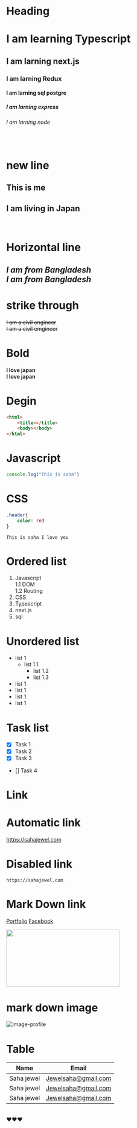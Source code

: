 # Heading
<!-- one # h1, two ## h2 ....... six # h6 -->
# I am learning Typescript
## I am larning next.js
### I am larning Redux
#### I am larning sql postgre
##### I am larning express
###### I am larning node   
 <br/>

# new line
<!-- space double to new line  and ---three dash for horizontal line -->
This is me  
---
I am living in Japan
---
<br/>


# Horizontal line
<!-- * or underscore die o italic likha jai -->
 *I am from Bangladesh*   
 _I am from Bangladesh_
---
# strike through
<!-- suru te and sheshe 2 ta kore ~~ tilda sign -->
<del>I am a civil engineer</del>  
~~I am a civil emgineer~~

# Bold
<!-- 2 ta kore ** or undeerscore sign surute and sheshe -->
**I love japan**  
__I love japan__

<!-- Multiple line code -->
# Degin
```html
<html>
    <title></title>
    <body></body>
</html>
```


# Javascript
```javascript
console.log("This is saha")
```
# CSS
```css
.header{
    color: red
}
```
<!-- single line code -->
`This is saha I love you
`
# Ordered list
1. Javascript  
    1.1 DOM  
    1.2 Routing
2. CSS
3. Typescript
4. next.js
5. sql

# Unordered list
- list 1    
  - list 1.1
    - list 1.2
    - list 1.3
- list 1
- list 1
- list 1
- list 1

# Task list

- [x] Task 1
- [x] Task 2
- [x] Task 3
- [] Task 4

<!-- link -->
# Link
# Automatic link
https://sahajewel.com
# Disabled link
`https://sahajewel.com`

# Mark Down link
[Portfolio][website]
[Facebook][facebook]

[website]: https://sahajewel.com
[facebook]: https://facebook.com

<img width="300 px" src="https://cdn.pixabay.com/photo/2018/08/04/11/30/draw-3583548_1280.png" height="150 px"/>

# mark down image

![image-profile](https://cdn.pixabay.com/photo/2018/08/04/11/30/draw-3583548_1280.png)
<br/>

<!-- table -->
# Table
|Name|Email|
|--|--|
|Saha jewel|Jewelsaha@gmail.com|
|Saha jewel|Jewelsaha@gmail.com|
|Saha jewel|Jewelsaha@gmail.com|

<br/>
❤️❤️❤️

   


